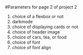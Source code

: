 #Parameters for page 2 of project 2
1. choice of a flexbox or not
2. darkmode
3. choice of displaying cards or not
4. choice of header image
5. choice of cars, tea, or food
6. choice of font
7. choice of font align